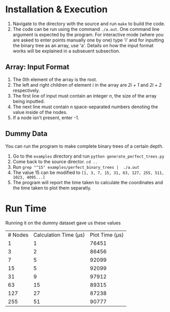 # Installation & Execution

1. Navigate to the directory with the source and run `make` to build the code. 
2. The code can be run using the command `./a.out`. One command line argument is expected by the program. For interactive mode (where you are asked to enter points manually one by one) type 'i' and for inputting the binary tree as an array, use 'a'. Details on how the input format works will be explained in a subseuent subsection.

## Array: Input Format
1. The 0th element of the array is the root. 
2. The left and right children of element *i* in the array are *2i + 1* and *2i + 2* respectively. 
3. The first line of input must contain an integer *n*, the size of the array being inputted. 
4. The next line must contain *n* space-separated numbers denoting the value inside of the nodes. 
5. If a node isn't present, enter -1. 

## Dummy Data

You can run the program to make complete binary trees of a certain depth. 
1. Go to the `examples` directory and run `python generate_perfect_trees.py`
2. Come back to the source director. `cd ..`
3. Run `grep "^15" examples/perfect_binary_trees |  ./a.out`
4. The value 15 can be modified to `[1, 3, 7, 15, 31, 63, 127, 255, 511, 1023, 4095...]`
5. The program will report the time taken to calculate the coordinates and the time taken to plot them separatly.

# Run Time
Running it on the dummy dataset gave us these values

|          |                         |                  |
|----------|-------------------------|------------------|
| \# Nodes | Calculation Time \(μs\) | Plot Time \(μs\) |
| 1        | 1                       | 76451            |
| 3        | 2                       | 86456            |
| 7        | 5                       | 92099            |
| 15       | 5                       | 92099            |
| 31       | 9                       | 97912            |
| 63       | 15                      | 89315            |
| 127      | 27                      | 87238            |
| 255      | 51                      | 90777            |

